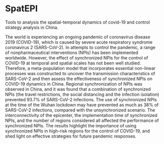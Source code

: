 # SpatEPI
Tools to analysis the spatial-temporal dynamics of covid-19 and control strategy analysis in China. 

The world is experiencing an ongoing pandemic of coronavirus disease 2019 (COVID-19), which is caused by severe acute respiratory syndrome coronavirus 2 (SARS-CoV-2). In attempts to control the pandemic, a range of nonpharmaceutical interventions (NPIs) has been implemented worldwide. However, the effect of synchronized NPIs for the control of COVID-19 at temporal and spatial scales has not been well studied. Therefore, a meta-population model that incorporates essential non-linear processes was constructed to uncover the transmission characteristics of SARS-CoV-2 and then assess the effectiveness of synchronized NPIs on COVID-19 dynamics in China. Regional synchronization of NPIs was observed in China, and it was found that a combination of synchronized NPIs (the travel restrictions, the social distancing and the infection isolation) prevented 93.7% of SARS-CoV-2 infections. The use of synchronized NPIs at the time of the Wuhan lockdown may have prevented as much as 38% of SARS-CoV-2 infections, compared with the unsynchronized scenario. The interconnectivity of the epicenter, the implementation time of synchronized NPIs, and the number of regions considered all affected the performance of synchronized NPIs. The results highlight the importance of using synchronized NPIs in high-risk regions for the control of COVID-19, and shed light on effective strategies for future pandemic responses.
